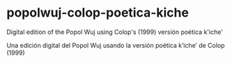 # popolwuj-colop-poetica-kiche

Digital edition of the Popol Wuj using Colop's (1999) versión poética k'iche'

Una edición digital del Popol Wuj usando la versión poética k’iche’ de Colop (1999) 

